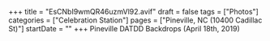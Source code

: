 +++
title = "EsCNbI9wmQR46uzmVl92.avif"
draft = false
tags = ["Photos"]
categories = ["Celebration Station"]
pages = ["Pineville, NC (10400 Cadillac St)"]
startDate = ""
+++
Pineville DATDD Backdrops (April 18th, 2019)
